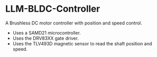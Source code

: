 # LLM-BLDC-Controller
A Brushless DC motor controller with position and speed control. 

- Uses a SAMD21 microcontroller.
- Uses the DRV83XX gate driver.
- Uses the TLV493D magnetic sensor to read the shaft position and speed.
